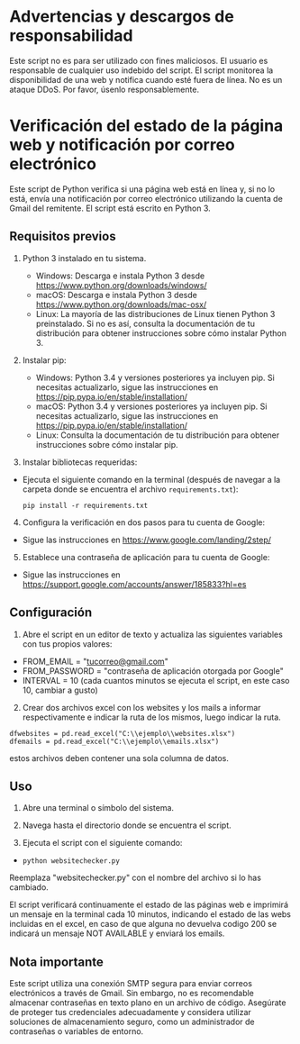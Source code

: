# Advertencias y descargos de responsabilidad 
Este script no es para ser utilizado con fines maliciosos. El usuario es responsable de cualquier uso indebido del script. El script monitorea la disponibilidad de una web y notifica cuando esté fuera de línea. No es un ataque DDoS. Por favor, úsenlo responsablemente. 


# Verificación del estado de la página web y notificación por correo electrónico

Este script de Python verifica si una página web está en línea y, si no lo está, envía una notificación por correo electrónico utilizando la cuenta de Gmail del remitente. El script está escrito en Python 3.

## Requisitos previos

1. Python 3 instalado en tu sistema.
   - Windows: Descarga e instala Python 3 desde https://www.python.org/downloads/windows/
   - macOS: Descarga e instala Python 3 desde https://www.python.org/downloads/mac-osx/
   - Linux: La mayoría de las distribuciones de Linux tienen Python 3 preinstalado. Si no es así, consulta la documentación de tu distribución para obtener instrucciones sobre cómo instalar Python 3.

2. Instalar pip:
   - Windows: Python 3.4 y versiones posteriores ya incluyen pip. Si necesitas actualizarlo, sigue las instrucciones en https://pip.pypa.io/en/stable/installation/
   - macOS: Python 3.4 y versiones posteriores ya incluyen pip. Si necesitas actualizarlo, sigue las instrucciones en https://pip.pypa.io/en/stable/installation/
   - Linux: Consulta la documentación de tu distribución para obtener instrucciones sobre cómo instalar pip.

3. Instalar bibliotecas requeridas:

- Ejecuta el siguiente comando en la terminal (después de navegar a la carpeta donde se encuentra el archivo `requirements.txt`):
    ```
    pip install -r requirements.txt
    ```

4. Configura la verificación en dos pasos para tu cuenta de Google:
- Sigue las instrucciones en https://www.google.com/landing/2step/

5. Establece una contraseña de aplicación para tu cuenta de Google:
- Sigue las instrucciones en https://support.google.com/accounts/answer/185833?hl=es


## Configuración

1. Abre el script en un editor de texto y actualiza las siguientes variables con tus propios valores:

- FROM_EMAIL = "tucorreo@gmail.com"
- FROM_PASSWORD = "contraseña de aplicación otorgada por Google"
- INTERVAL = 10 (cada cuantos minutos se ejecuta el script, en este caso 10, cambiar a gusto)


2. Crear dos archivos excel con los websites y los mails a informar respectivamente e indicar la ruta de los mismos, luego indicar la ruta.
```
dfwebsites = pd.read_excel("C:\\ejemplo\\websites.xlsx")
dfemails = pd.read_excel("C:\\ejemplo\\emails.xlsx")
```
estos archivos deben contener una sola columna de datos.

## Uso

1. Abre una terminal o símbolo del sistema.

2. Navega hasta el directorio donde se encuentra el script.

3. Ejecuta el script con el siguiente comando:


- `python websitechecker.py`


Reemplaza "websitechecker.py" con el nombre del archivo si lo has cambiado.

El script verificará continuamente el estado de las páginas web e imprimirá un mensaje en la terminal cada 10 minutos, indicando el estado de las webs incluidas en el excel, en caso de que alguna no devuelva codigo 200 se indicará un mensaje NOT AVAILABLE y enviará los emails.

## Nota importante

Este script utiliza una conexión SMTP segura para enviar correos electrónicos a través de Gmail. Sin embargo, no es recomendable almacenar contraseñas en texto plano en un archivo de código. Asegúrate de proteger tus credenciales adecuadamente y considera utilizar soluciones de almacenamiento seguro, como un administrador de contraseñas o variables de entorno.

